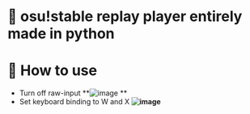 # 🤖 osu!stable replay player entirely made in python
# 📝 How to use 
- Turn off raw-input 
**![image](https://github.com/Maous-B/osu-replay-player/assets/79797065/59608662-e8ae-4c1a-9055-28d721a9fc79)
**
- Set keyboard binding to W and X
**![image](https://github.com/Maous-B/osu-replay-player/assets/79797065/da2f52fb-1304-4769-beb8-7c2afaf61ec9)**
